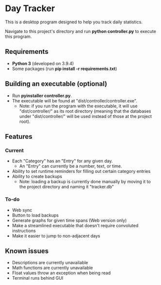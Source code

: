 # Day Tracker
This is a desktop program designed to help you track daily statistics. 

Navigate to this project's directory and run **python controller.py** to execute this program.

## Requirements
 * **Python 3** (developed on 3.9.4)
 * Some packages (run **pip install -r requirements.txt**) 


## Building an executable (optional)
 * Run **pyinstaller controller.py**. 
 * The executable will be found at "dist/controller/controller.exe". 
   * Note: if you run the program with the executable, it will use "dist/controller/" as its root directory (meaning that the databases under "dist/controller/" will be used instead of those at the project root).

## Features
### Current
 * Each "Category" has an "Entry" for any given day.
   * An "Entry" can currently be a number, text, or time.
 * Ability to set runtime reminders for filling out certain category entries
 * Ability to create backups
   * Note: loading a backup is currently done manually by moving it to the project directory and naming it "tracker.db"

### To-do
 * Web sync
 * Button to load backups
 * Generate graphs for given time spans (Web version only)
 * Make a streamlined executable that doesn't require convoluted instructions
 * Make it easier to jump to non-adjacent days

## Known issues
 * Descriptions are currently unavailable
 * Math functions are currently unavailable
 * Float values throw an exception when being read
 * Terminal runs behind GUI
